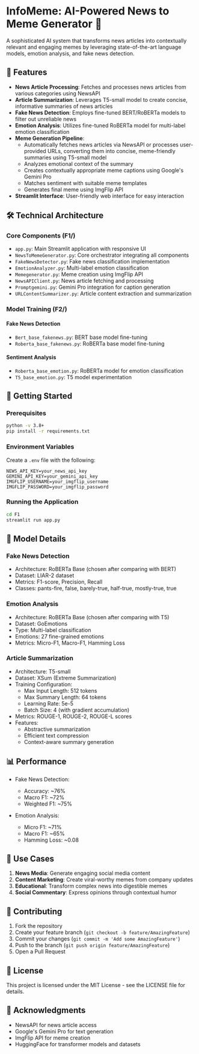 # InfoMeme: AI-Powered News to Meme Generator 🎯

A sophisticated AI system that transforms news articles into contextually relevant and engaging memes by leveraging state-of-the-art language models, emotion analysis, and fake news detection.

## 🌟 Features

- **News Article Processing**: Fetches and processes news articles from various categories using NewsAPI
- **Article Summarization**: Leverages T5-small model to create concise, informative summaries of news articles
- **Fake News Detection**: Employs fine-tuned BERT/RoBERTa models to filter out unreliable news
- **Emotion Analysis**: Utilizes fine-tuned RoBERTa model for multi-label emotion classification
- **Meme Generation Pipeline**:
  - Automatically fetches news articles via NewsAPI or processes user-provided URLs, converting them into concise, meme-friendly summaries using T5-small model
  - Analyzes emotional context of the summary
  - Creates contextually appropriate meme captions using Google's Gemini Pro
  - Matches sentiment with suitable meme templates
  - Generates final meme using ImgFlip API
- **Streamlit Interface**: User-friendly web interface for easy interaction

## 🛠️ Technical Architecture

### Core Components (F1/)

- `app.py`: Main Streamlit application with responsive UI
- `NewsToMemeGenerator.py`: Core orchestrator integrating all components
- `FakeNewsDetector.py`: Fake news classification implementation
- `EmotionAnalyzer.py`: Multi-label emotion classification
- `Memegenerator.py`: Meme creation using ImgFlip API
- `NewsAPIClient.py`: News article fetching and processing
- `Promptgemini.py`: Gemini Pro integration for caption generation
- `URLContentSummarizer.py`: Article content extraction and summarization

### Model Training (F2/)

#### Fake News Detection
- `Bert_base_fakenews.py`: BERT base model fine-tuning
- `Roberta_base_fakenews.py`: RoBERTa base model fine-tuning

#### Sentiment Analysis
- `Roberta_base_emotion.py`: RoBERTa model for emotion classification
- `T5_base_emotion.py`: T5 model experimentation

## 🚀 Getting Started

### Prerequisites

```bash
python -v 3.8+
pip install -r requirements.txt
```

### Environment Variables

Create a `.env` file with the following:

```env
NEWS_API_KEY=your_news_api_key
GEMINI_API_KEY=your_gemini_api_key
IMGFLIP_USERNAME=your_imgflip_username
IMGFLIP_PASSWORD=your_imgflip_password
```

### Running the Application

```bash
cd F1
streamlit run app.py
```

## 🔧 Model Details

### Fake News Detection
- Architecture: RoBERTa Base (chosen after comparing with BERT)
- Dataset: LIAR-2 dataset
- Metrics: F1-score, Precision, Recall
- Classes: pants-fire, false, barely-true, half-true, mostly-true, true

### Emotion Analysis
- Architecture: RoBERTa Base (chosen after comparing with T5)
- Dataset: GoEmotions
- Type: Multi-label classification
- Emotions: 27 fine-grained emotions
- Metrics: Micro-F1, Macro-F1, Hamming Loss

### Article Summarization
- Architecture: T5-small
- Dataset: XSum (Extreme Summarization)
- Training Configuration:
  - Max Input Length: 512 tokens
  - Max Summary Length: 64 tokens
  - Learning Rate: 5e-5
  - Batch Size: 4 (with gradient accumulation)
- Metrics: ROUGE-1, ROUGE-2, ROUGE-L scores
- Features:
  - Abstractive summarization
  - Efficient text compression
  - Context-aware summary generation

## 📊 Performance

- Fake News Detection: 
  - Accuracy: ~76%
  - Macro F1: ~72%
  - Weighted F1: ~75%

- Emotion Analysis:
  - Micro F1: ~71%
  - Macro F1: ~65%
  - Hamming Loss: ~0.08

## 🎯 Use Cases

1. **News Media**: Generate engaging social media content
2. **Content Marketing**: Create viral-worthy memes from company updates
3. **Educational**: Transform complex news into digestible memes
4. **Social Commentary**: Express opinions through contextual humor

## 🤝 Contributing

1. Fork the repository
2. Create your feature branch (`git checkout -b feature/AmazingFeature`)
3. Commit your changes (`git commit -m 'Add some AmazingFeature'`)
4. Push to the branch (`git push origin feature/AmazingFeature`)
5. Open a Pull Request

## 📝 License

This project is licensed under the MIT License - see the LICENSE file for details.

## 🙏 Acknowledgments

- NewsAPI for news article access
- Google's Gemini Pro for text generation
- ImgFlip API for meme creation
- HuggingFace for transformer models and datasets